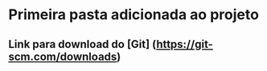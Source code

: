 # Primeira pasta adicionada ao projeto
## Link para download do [Git] (https://git-scm.com/downloads) 